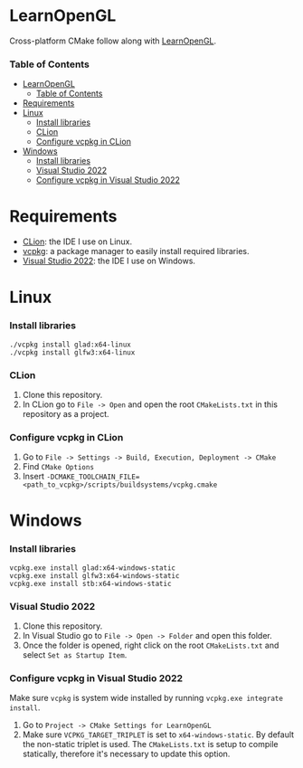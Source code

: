 # LearnOpenGL

Cross-platform CMake follow along with [LearnOpenGL](https://learnopengl.com/).

### Table of Contents

- [LearnOpenGL](#learnopengl)
    - [Table of Contents](#table-of-contents)
- [Requirements](#requirements)
- [Linux](#linux)
    - [Install libraries](#install-libraries)
    - [CLion](#clion)
    - [Configure vcpkg in CLion](#configure-vcpkg-in-clion)
- [Windows](#windows)
    - [Install libraries](#install-libraries-1)
    - [Visual Studio 2022](#visual-studio-2022)
    - [Configure vcpkg in Visual Studio 2022](#configure-vcpkg-in-visual-studio-2022)

# Requirements

* [CLion](https://www.jetbrains.com/clion/): the IDE I use on Linux.
* [vcpkg](https://github.com/microsoft/vcpkg): a package manager to easily
  install required libraries.
* [Visual Studio 2022](https://visualstudio.microsoft.com/vs/): the IDE I use 
  on Windows. 

# Linux

### Install libraries

```shell
./vcpkg install glad:x64-linux
./vcpkg install glfw3:x64-linux
```

### CLion

1. Clone this repository.
2. In CLion go to `File -> Open` and open the root `CMakeLists.txt` in this
   repository as a project.

### Configure vcpkg in CLion

1. Go to `File -> Settings -> Build, Execution, Deployment -> CMake`
2. Find `CMake Options`
3. Insert `-DCMAKE_TOOLCHAIN_FILE=<path_to_vcpkg>/scripts/buildsystems/vcpkg.cmake`

# Windows

### Install libraries

```shell
vcpkg.exe install glad:x64-windows-static
vcpkg.exe install glfw3:x64-windows-static
vcpkg.exe install stb:x64-windows-static
```

### Visual Studio 2022

1. Clone this repository.
2. In Visual Studio go to `File -> Open -> Folder` and open this folder.
3. Once the folder is opened, right click on the root `CMakeLists.txt` and
   select `Set as Startup Item`.

### Configure vcpkg in Visual Studio 2022

Make sure `vcpkg` is system wide installed by running 
`vcpkg.exe integrate install`.

1. Go to `Project -> CMake Settings for LearnOpenGL`
2. Make sure `VCPKG_TARGET_TRIPLET` is set to `x64-windows-static`. By default
   the non-static triplet is used. The `CMakeLists.txt` is setup to compile
   statically, therefore it's necessary to update this option.
